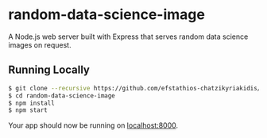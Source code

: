 # random-data-science-image

A Node.js web server built with Express that serves random data science images on request.

## Running Locally

```sh
$ git clone --recursive https://github.com/efstathios-chatzikyriakidis/random-data-science-image.git
$ cd random-data-science-image
$ npm install
$ npm start
```

Your app should now be running on [localhost:8000](http://localhost:8000/).